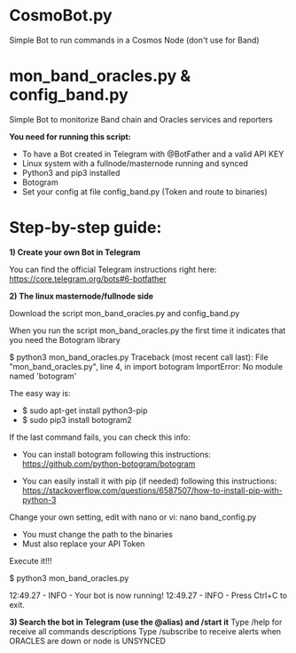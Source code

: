 # CosmoBot.py
Simple Bot to run commands in a Cosmos Node (don't use for Band)

# mon_band_oracles.py & config_band.py
Simple Bot to monitorize Band chain and Oracles services and reporters

**You need for running this script:**
* To have a Bot created in Telegram with @BotFather and a valid API KEY
* Linux system with a fullnode/masternode running and synced
* Python3 and pip3 installed 
* Botogram
* Set your config at file config_band.py (Token and route to binaries)

# Step-by-step guide:

**1) Create your own Bot in Telegram**

You can find the official Telegram instructions right here:
https://core.telegram.org/bots#6-botfather

**2) The linux masternode/fullnode side**

Download the script mon_band_oracles.py and config_band.py

When you run the script mon_band_oracles.py the first time it indicates that you need the Botogram library

$ python3 mon_band_oracles.py
Traceback (most recent call last):
  File "mon_band_oracles.py", line 4, in <module>
    import botogram
ImportError: No module named 'botogram'

The easy way is:

* $ sudo apt-get install python3-pip
* $ sudo pip3 install botogram2

If the last command fails, you can check this info:

* You can install botogram following this instructions:
https://github.com/python-botogram/botogram

* You can easily install it with pip (if needed) following this instructions:
https://stackoverflow.com/questions/6587507/how-to-install-pip-with-python-3


Change your own setting, edit with nano or vi:  nano band_config.py 
* You must change the path to the binaries
* Must also replace your API Token 


Execute it!!!

$ python3 mon_band_oracles.py

12:49.27 -   INFO    - Your bot is now running!
12:49.27 -   INFO    - Press Ctrl+C to exit.

**3) Search the bot in Telegram (use the @alias) and /start it**
Type /help for receive all commands descriptions
Type /subscribe to receive alerts when ORACLES are down or node is UNSYNCED
